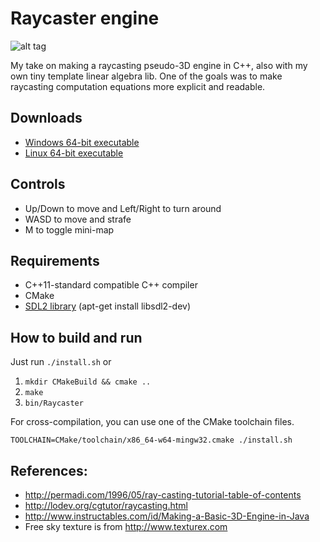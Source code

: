 # Raycaster engine

![alt tag](https://raw.githubusercontent.com/balintkiss501/raycaster-engine/master/demo.gif)

My take on making a raycasting pseudo-3D engine in C++, also with my own tiny template linear algebra lib. One of the goals was to make raycasting computation equations more explicit and readable.

## Downloads

* [Windows 64-bit executable](https://github.com/balintkiss501/raycaster-engine/releases/download/v0.0.1/raycaster-engine_windows_x86_64.zip)
* [Linux 64-bit executable](https://github.com/balintkiss501/raycaster-engine/releases/download/v0.0.1/raycaster-engine_linux_x86_64.tar.gz)

## Controls

* Up/Down to move and Left/Right to turn around
* WASD to move and strafe
* M to toggle mini-map

## Requirements

* C++11-standard compatible C++ compiler
* CMake
* [SDL2 library](https://www.libsdl.org/download-2.0.php) (apt-get install libsdl2-dev)

## How to build and run

Just run `./install.sh` or

1. `mkdir CMakeBuild && cmake ..`
2. `make`
3. `bin/Raycaster`

For cross-compilation, you can use one of the CMake toolchain files.

`TOOLCHAIN=CMake/toolchain/x86_64-w64-mingw32.cmake ./install.sh`

## References:

* http://permadi.com/1996/05/ray-casting-tutorial-table-of-contents
* http://lodev.org/cgtutor/raycasting.html
* http://www.instructables.com/id/Making-a-Basic-3D-Engine-in-Java
* Free sky texture is from http://www.texturex.com

